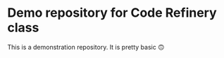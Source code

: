 # Demo repository for Code Refinery class

This is a demonstration repository. It is pretty basic 🙃
